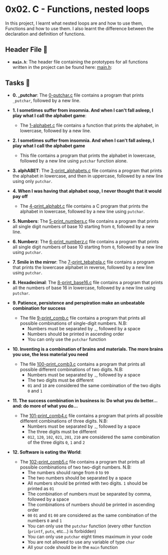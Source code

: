 # 0x02. C - Functions, nested loops

In this project, I learnt what nested loops are and how to use them, Functions and how to use them. I also learnt the difference between the declaration and definition of functions.

## Header File :file_folder:

* **`main.h`**: The header file containing the prototypes for all
functions written in the project can be found here: [main.h](./main.h):


## Tasks :page_with_curl:

* **0. _putchar**: The [0-putchar.c](./0-putchar.c) file contains a program that prints `_putchar`, followed by a new line.

* **1. I sometimes suffer from insomnia. And when I can't fall asleep, I play what I call the alphabet game**: 
  * The [1-alphabet.c](./1-alphabet.c) file contains a function that prints the alphabet, in lowercase, followed by a new line.
 
* **2. I sometimes suffer from insomnia. And when I can't fall asleep, I play what I call the alphabet game**
  * This file contains a program that prints the alphabet in lowercase, followed by a new line using `putchar` function alone.

* **3. alphABET**: The [3-print_alphabets.c](./3-print_alphabets.c) file contains a program that prints the alphabet in lowercase, and then in uppercase, followed by a new line using only `putchar`.

* **4. When I was having that alphabet soup, I never thought that it would pay off**
  * The [4-print_alphabt.c](./4-print_alphabt.c) file contains a C program that prints the alphabet in lowercase, followed by a new line using `putchar`.

* **5. Numbers**: The [5-print_numbers.c](./5-print_numbers.c) file contains a program that prints all single digit numbers of base 10 starting from `0`, followed by a new line.

* **6. Numberz**: The [6-print_numberz.c](./6-print_numberz.c) file contains a program that prints all single digit numbers of base 10 starting from `0`, followed by a new line using `putchar`.

* **7. Smile in the mirror**: The [7-print_tebahpla.c](./7-print_tebahpla.c) file contains a program that prints the lowercase alphabet in reverse, followed by a new line using `putchar`.

* **8. Hexadecimal**: The [8-print_base16.c](./8-print_base16.c) file contains a program that prints all the numbers of base 16 in lowercase, followed by a new line using `putchar`.

* **9. Patience, persistence and perspiration make an unbeatable combination for success**
  * The file [9-print_comb.c](./9-print_comb.c) file contains  a program that prints all possible combinations of single-digit numbers. N.B:
    * Numbers must be separated by `,`, followed by a space
    * Numbers should be printed in ascending order
    * You can only use the `putchar` function
* **10. Inventing is a combination of brains and materials. The more brains you use, the less material you need**
  * The file [100-print_comb3.c](./100-print_comb3.c) contains a program that prints all possible different combinations of two digits. N.B:
    * Numbers must be separated by `,`, followed by a space
    * The two digits must be different
    * `01` and `10` are considered the same combination of the two digits `0` and `1`
 * **11. The success combination in business is: Do what you do better... and: do more of what you do...**
   * The [101-print_comb4.c](./101-print_comb4.c) file contains a program that prints all possible different combinations of three digits. N.B:
     * Numbers must be separated by `,`, followed by a space
     * The three digits must be different
     * `012`, `120`, `102`, `021`, `201`, `210` are considered the same combination of the three digits `0`, `1` and `2`
 * **12. Software is eating the World**: 
   * The [102-print_comb5.c](./102-print_comb5.c) file contains a program that prints all possible combinations of two two-digit numbers. N.B:
     * The numbers should range from `0` to `99`
     * The two numbers should be separated by a space
     * All numbers should be printed with two digits. `1` should be printed as `01`
     * The combination of numbers must be separated by comma, followed by a space
     * The combinations of numbers should be printed in ascending order
     * `00` `01` and `01` `00` are considered as the same combination of the numbers `0` and `1`
     * You can only use the `putchar` function (every other function (`printf`, `puts`, etc…) is forbidden)
     * You can only use `putchar` eight times maximum in your code
     * You are not allowed to use any variable of type `char`
     * All your code should be in the `main` function
